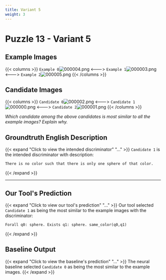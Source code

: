 ```yaml
---
title: Variant 5
weight: 3
---
```


# Puzzle 13 - Variant 5

## Example Images
{{< columns >}}
`Example 0`![000004.png](/clevr-variants/breaking/fovariant-5/render/images/CLEVR_val_000004.png)
<--->
`Example 1`![000003.png](/clevr-variants/breaking/fovariant-5/render/images/CLEVR_val_000003.png)
<--->
`Example 2`![000005.png](/clevr-variants/breaking/fovariant-5/render/images/CLEVR_val_000005.png)
{{< /columns >}}

## Candidate Images
{{< columns >}}
`Candidate 0`![000002.png](/clevr-variants/breaking/fovariant-5/render/images/CLEVR_val_000002.png)
<--->
`Candidate 1`![000000.png](/clevr-variants/breaking/fovariant-5/render/images/CLEVR_val_000000.png)
<--->
`Candidate 2`![000001.png](/clevr-variants/breaking/fovariant-5/render/images/CLEVR_val_000001.png)
{{< /columns >}}

*Which candidate among the above candidates is most similar to all the example images? Explain why.*

## Groundtruth English Description

{{< expand "Click to view the intended discriminator" "..." >}}
`Candidate 1` is the intended discriminator with description:
```plaintext 
There is no color such that there is only one sphere of that color.
```
{{< /expand >}}

---



## Our Tool's Prediction

{{< expand "Click to view our tool's prediction" "..." >}}
Our tool selected `Candidate 1` as being the most similar to the example images with the discriminator:
```plaintext
Forall q0: sphere. Exists q1: sphere. same_color(q0,q1)
```
{{< /expand >}}



## Baseline Output

{{< expand "Click to view the baseline's prediction" "..." >}}
The neural baseline selected `Candidate 0` as being the most similar to the example images.
{{< /expand >}}

